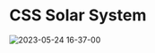 # CSS Solar System


![2023-05-24 16-37-00](https://github.com/Reyralona/CSS-Solar-System/assets/91705984/a4f3fa05-1493-48ae-9620-a1cf579bada6)
